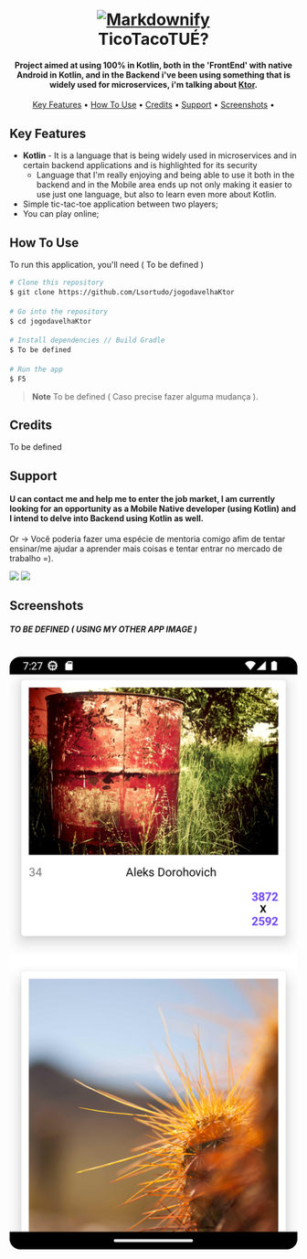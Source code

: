 


<h1 align="center">
  <br>
  <a href="https://github.com/Lsortudo"><img src="https://i.pinimg.com/originals/61/e1/33/61e133a1a91e25b4d1f8e8c4a4064a47.jpg" alt="Markdownify" width="200"></a>
  <br>
  TicoTacoTUÉ?
  <br>
</h1>

<h4 align="center">Project aimed at using 100% in Kotlin, both in the 'FrontEnd' with native Android in Kotlin, and in the Backend i've been using something that is widely used for microservices, i'm talking about  <a href="https://ktor.io/" target="_blank">Ktor</a>.</h4>


<p align="center">
  <a href="#key-features">Key Features</a> •
  <a href="#how-to-use">How To Use</a> •
  <a href="#credits">Credits</a> •
  <a href="#support">Support</a> •
  <a href="#screenshots">Screenshots</a> •
</p>



## Key Features

* **Kotlin** - It is a language that is being widely used in microservices and in certain backend applications and is highlighted for its security
  - Language that I'm really enjoying and being able to use it both in the backend and in the Mobile area ends up not only making it easier to use just one language, but also to learn even more about Kotlin.
* Simple tic-tac-toe application between two players;
* You can play online;

## How To Use

To run this application, you'll need ( To be defined )

```bash
# Clone this repository
$ git clone https://github.com/Lsortudo/jogodavelhaKtor

# Go into the repository
$ cd jogodavelhaKtor

# Install dependencies // Build Gradle
$ To be defined

# Run the app
$ F5
```

> **Note**
> To be defined ( Caso precise fazer alguma mudança ).


## Credits

To be defined




## Support
<h4> U can contact me and help me to enter the job market, I am currently looking for an opportunity as a Mobile Native developer (using Kotlin) and I intend to delve into Backend using Kotlin as well. </h4>

<p>Or -> Você poderia fazer uma espécie de mentoria comigo afim de tentar ensinar/me ajudar a aprender mais coisas e tentar entrar no mercado de trabalho =).</p> 
<a href="https://www.linkedin.com/in/leozinhozd/" target="_blank"><img src="https://img.shields.io/badge/linkedin-%230077B5.svg?style=for-the-badge&logo=linkedin&logoColor=white" target="_blank"></a>
<a href="mailto:lsortudo36@gmail.com"><img src="https://img.shields.io/badge/Gmail-D14836?style=for-the-badge&logo=gmail&logoColor=white"/><a/>


## Screenshots
<h5> TO BE DEFINED ( USING MY OTHER APP IMAGE )</h5>
<br>
  <a href="#"><img src="https://raw.githubusercontent.com/Lsortudo/MVVM-default/main/HomeScreenshot.png" alt="Markdownify" width="555"></a>
  <br>
